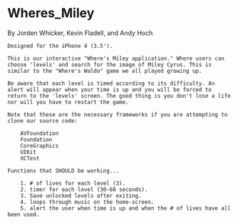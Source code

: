 Wheres_Miley
============
By Jorden Whicker, Kevin Fladell, and Andy Hoch

	Designed for the iPhone 4 (3.5').

	This is our interactive "Where's Miley application." Where users can choose 'levels' and search for the image of Miley Cyrus. This is similar to the "Where's Waldo" game we all played growing up.

	Be aware that each level is timed according to its difficulty. An alert will appear when your time is up and you will be forced to return to the 'levels' screen. The good thing is you don't lose a life nor will you have to restart the game. 

	Note that these are the necessary frameworks if you are attempting to clone our source code:

		AVFoundation
		Foundation
		CoreGraphics
		UIKit
		XCTest

	Functions that SHOULD be working...

		1. # of lives for each level (3).
		2. timer for each level (30-60 seconds).
		3. Save unlocked levels after exiting.
		4. loops through music on the home-screen.
		5. alert the user when time is up and when the # of lives have all been used.